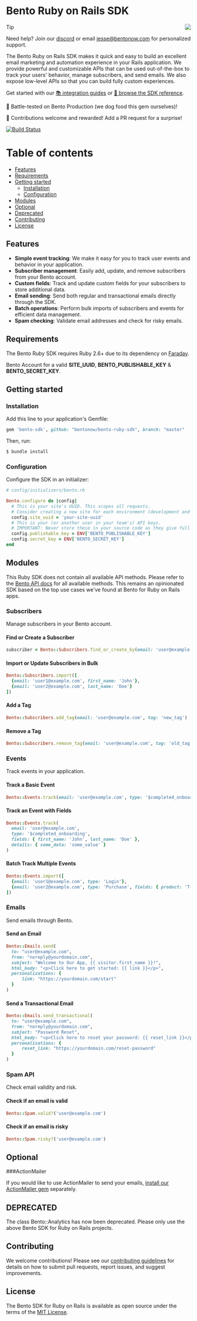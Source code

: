 # Bento Ruby on Rails SDK
<img align="right" src="https://app.bentonow.com/brand/logoanim.gif">

> [!TIP]
> Need help? Join our [discord](https://discord.com/invite/ssXXFRmt5F) or email jesse@bentonow.com for personalized support.

The Bento Ruby on Rails SDK makes it quick and easy to build an excellent email marketing and automation experience in your Rails application. We provide powerful and customizable APIs that can be used out-of-the-box to track your users' behavior, manage subscribers, and send emails. We also expose low-level APIs so that you can build fully custom experiences.

Get started with our [📚 integration guides](https://docs.bentonow.com/) or [📘 browse the SDK reference](https://docs.bentonow.com/subscribers).

🐶 Battle-tested on Bento Production (we dog food this gem ourselves)!

🤝 Contributions welcome and rewarded! Add a PR request for a surprise!

[![Build Status](https://travis-ci.org/bentonow/bento-rails-sdk.svg?branch=master)](https://travis-ci.org/bentonow/bento-rails-sdk)

Table of contents
=================

<!--ts-->
* [Features](#features)
* [Requirements](#requirements)
* [Getting started](#getting-started)
    * [Installation](#installation)
    * [Configuration](#configuration)
* [Modules](#modules)
* [Optional](#optional)
* [Deprecated](#deprecated)
* [Contributing](#contributing)
* [License](#license)
<!--te-->

## Features

* **Simple event tracking**: We make it easy for you to track user events and behavior in your application.
* **Subscriber management**: Easily add, update, and remove subscribers from your Bento account.
* **Custom fields**: Track and update custom fields for your subscribers to store additional data.
* **Email sending**: Send both regular and transactional emails directly through the SDK.
* **Batch operations**: Perform bulk imports of subscribers and events for efficient data management.
* **Spam checking**: Validate email addresses and check for risky emails.

## Requirements

The Bento Ruby SDK requires Ruby 2.6+ due to its dependency on [Faraday](https://lostisland.github.io/faraday/#/).

Bento Account for a valid **SITE_UUID**, **BENTO_PUBLISHABLE_KEY** & **BENTO_SECRET_KEY**.

## Getting started

### Installation

Add this line to your application's Gemfile:

```ruby
gem 'bento-sdk', github: "bentonow/bento-ruby-sdk", branch: "master"
```

Then, run:

```bash
$ bundle install
```

### Configuration

Configure the SDK in an initializer:

```ruby
# config/initializers/bento.rb

Bento.configure do |config|
  # This is your site's UUID. This scopes all requests.
  # Consider creating a new site for each environment (development and production) in your Bento account.
  config.site_uuid = 'your-site-uuid'
  # This is your (or another user in your team's) API keys.
  # IMPORTANT: Never store these in your source code as they give full access to your Bento account.
  config.publishable_key = ENV['BENTO_PUBLISHABLE_KEY']
  config.secret_key = ENV['BENTO_SECRET_KEY']
end
```

## Modules

This Ruby SDK does not contain all available API methods. Please refer to the [Bento API docs](https://docs.bentonow.com/) for all available methods. This remains an opinionated SDK based on the top use cases we've found at Bento for Ruby on Rails apps.

### Subscribers

Manage subscribers in your Bento account.

#### Find or Create a Subscriber

```ruby
subscriber = Bento::Subscribers.find_or_create_by(email: 'user@example.com')
```

#### Import or Update Subscribers in Bulk

```ruby
Bento::Subscribers.import([
  {email: 'user1@example.com', first_name: 'John'},
  {email: 'user2@example.com', last_name: 'Doe'}
])
```

#### Add a Tag

```ruby
Bento::Subscribers.add_tag(email: 'user@example.com', tag: 'new_tag')
```

#### Remove a Tag

```ruby
Bento::Subscribers.remove_tag(email: 'user@example.com', tag: 'old_tag')
```

### Events

Track events in your application.

#### Track a Basic Event

```ruby
Bento::Events.track(email: 'user@example.com', type: '$completed_onboarding')
```

#### Track an Event with Fields

```ruby
Bento::Events.track(
  email: 'user@example.com',
  type: '$completed_onboarding',
  fields: { first_name: 'John', last_name: 'Doe' },
  details: { some_data: 'some_value' }
)
```

#### Batch Track Multiple Events

```ruby
Bento::Events.import([
  {email: 'user1@example.com', type: 'Login'},
  {email: 'user2@example.com', type: 'Purchase', fields: { product: 'T-shirt' }}
])
```

### Emails

Send emails through Bento.

#### Send an Email

```ruby
Bento::Emails.send(
  to: "user@example.com",
  from: "noreply@yourdomain.com",
  subject: "Welcome to Our App, {{ visitor.first_name }}!",
  html_body: "<p>Click here to get started: {{ link }}</p>",
  personalizations: {
      link: "https://yourdomain.com/start"
  }
)
```

#### Send a Transactional Email

```ruby
Bento::Emails.send_transactional(
  to: "user@example.com",
  from: "noreply@yourdomain.com",
  subject: "Password Reset",
  html_body: "<p>Click here to reset your password: {{ reset_link }}</p>",
  personalizations: {
      reset_link: "https://yourdomain.com/reset-password"
  }
)
```

### Spam API

Check email validity and risk.

#### Check if an email is valid

```ruby
Bento::Spam.valid?('user@example.com')
```

#### Check if an email is risky

```ruby
Bento::Spam.risky?('user@example.com')
```

## Optional
###ActionMailer

If you would like to use ActionMailer to send your emails, [install our ActionMailer gem](https://github.com/bentonow/bento-actionmailer) separately.

## DEPRECATED

The class Bento::Analytics has now been deprecated. Please only use the above Bento SDK for Ruby on Rails projects.

## Contributing

We welcome contributions! Please see our [contributing guidelines](CODE_OF_CONDUCT.md) for details on how to submit pull requests, report issues, and suggest improvements.

## License

The Bento SDK for Ruby on Rails is available as open source under the terms of the [MIT License](LICENSE.md).
